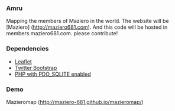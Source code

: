 ### Amru

Mapping the members of Maziero in the world. The website will be [Maziero] (http://maziero681.com). And this code will be hosted in members.maziero681.com. please contribute!

### Dependencies

- [Leaflet](http://leaflet.cloudmade.com/)
- [Twitter Bootstrap](http://twitter.github.com/bootstrap/)
- [PHP with PDO_SQLITE enabled](http://php.net/manual/en/ref.pdo-sqlite.php)

### Demo
Mazieromap (http://maziero-681.github.io/mazieromap/)
